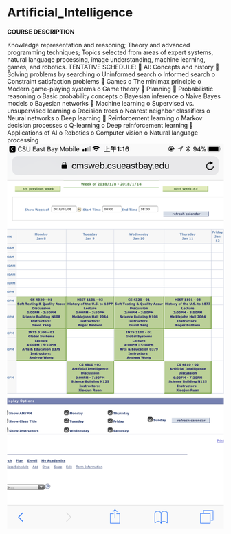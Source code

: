 # Artificial_Intelligence

**COURSE DESCRIPTION**

Knowledge representation and reasoning; Theory and advanced programming techniques; Topics selected from areas of expert systems, natural language processing, image understanding, machine learning, games, and robotics.
TENTATIVE SCHEDULE:
 AI: Concepts and history
 Solving problems by searching
o Uninformed search
o Informed search
o Constraint satisfaction problems
 Games
o The minimax principle
o Modern game-playing systems
o Game theory
 Planning
 Probabilistic reasoning
o Basic probability concepts
o Bayesian inference o Naive Bayes models o Bayesian networks
 Machine learning
o Supervised vs. unsupervised learning o Decision trees
o Nearest neighbor classifiers
o Neural networks
o Deep learning
 Reinforcement learning
o Markov decision processes
o Q-learning
o Deep reinforcement learning
 Applications of AI
o Robotics
o Computer vision
o Natural language processing
![course](https://github.com/YanZiQinKevin/Artificial_Intelligence/blob/master/pdf/IMG_2325.PNG)
